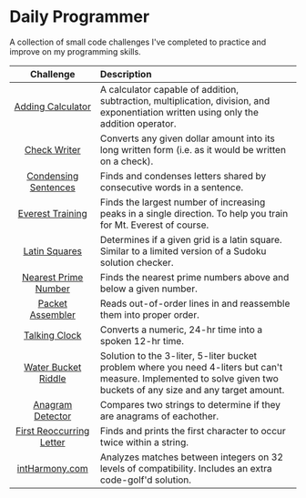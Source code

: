# Daily Programmer

A collection of small code challenges I've completed to practice and improve on my programming skills.


| Challenge | Description |
|:---------:|:------------|
|[Adding Calculator](adding-calculator/)| A calculator capable of addition, subtraction, multiplication, division, and exponentiation written using only the addition operator.|
|[Check Writer](check-writer/)| Converts any given dollar amount into its long written form (i.e. as it would be written on a check). |
|[Condensing Sentences](condensing-sentences/)| Finds and condenses letters shared by consecutive words in a sentence. |
|[Everest Training](everest-training/)| Finds the largest number of increasing peaks in a single direction. To help you train for Mt. Everest of course. |
|[Latin Squares](latin-squares/)|Determines if a given grid is a latin square. Similar to a limited version of a Sudoku solution checker.|
|[Nearest Prime Number](nearest-prime-numbers/)| Finds the nearest prime numbers above and below a given number. |
|[Packet Assembler](packet-assembler/)| Reads out-of-order lines in and reassemble them into proper order.|
|[Talking Clock](talking-clock/)| Converts a numeric, 24-hr time into a spoken 12-hr time.|
|[Water Bucket Riddle](water-bucket-riddle/)| Solution to the 3-liter, 5-liter bucket problem where you need 4-liters but can't measure. Implemented to solve given two buckets of any size and any target amount.|
|[Anagram Detector](anagram-detector/)| Compares two strings to determine if they are anagrams of eachother.|
|[First Reoccurring Letter](first-reoccurring-letter/)| Finds and prints the first character to occur twice within a string.|
|[intHarmony.com](int-harmony/)| Analyzes matches between integers on 32 levels of compatibility. Includes an extra code-golf'd solution. |

